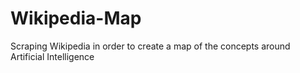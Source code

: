 # Wikipedia-Map
Scraping Wikipedia in order to create a map of the concepts around Artificial Intelligence
